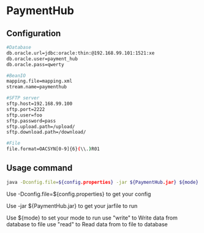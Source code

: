 # PaymentHub

Configuration
---------------
```sh
#Database
db.oracle.url=jdbc:oracle:thin:@192.168.99.101:1521:xe
db.oracle.user=payment_hub
db.oracle.pass=qwerty

#BeanIO
mapping.file=mapping.xml
stream.name=paymenthub

#SFTP server
sftp.host=192.168.99.100
sftp.port=2222
sftp.user=foo
sftp.password=pass
sftp.upload.path=/upload/
sftp.download.path=/download/

#File
file.format=OACSYN[0-9]{6}(\\.)R01
```

Usage command
---------------
```sh
java -Dconfig.file=${config.properties} -jar ${PaymentHub.jar} ${mode}
```
  Use -Dconfig.file=${config.properties} to get your config
	
  Use -jar ${PaymentHub.jar} to get your jarfile to run
	
  Use ${mode} to set your mode to run
		use "write" to Write data from database to file
		use "read" to Read data from to file to database

